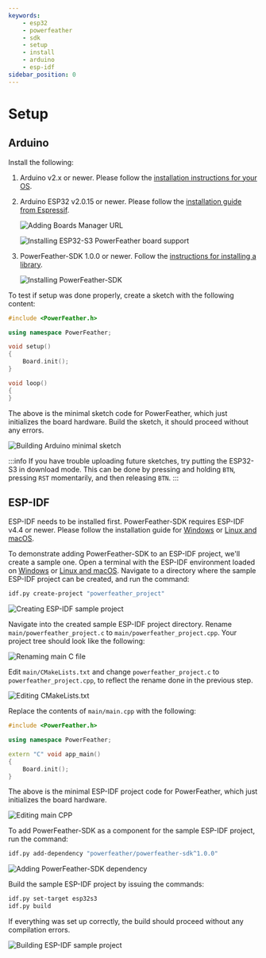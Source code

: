```yaml
---
keywords:
    - esp32
    - powerfeather
    - sdk
    - setup
    - install
    - arduino
    - esp-idf
sidebar_position: 0
---
```


# Setup

## Arduino

Install the following:

1. Arduino v2.x or newer. Please follow the [installation instructions for your OS](https://docs.arduino.cc/software/ide-v2/tutorials/getting-started/ide-v2-downloading-and-installing/).

2. Arduino ESP32 v2.0.15 or newer. Please follow the [installation guide from Espressif](https://docs.espressif.com/projects/arduino-esp32/en/latest/installing.html).

    ![Adding Boards Manager URL](assets/setup/add_board_manager_url.png)

    ![Installing ESP32-S3 PowerFeather board support](assets/setup/install_board_support.png)

3. PowerFeather-SDK 1.0.0 or newer. Follow the [instructions for installing a library](https://docs.arduino.cc/software/ide-v2/tutorials/ide-v2-installing-a-library/).

    ![Installing PowerFeather-SDK](assets/setup/install_powerfeather_sdk.png)

To test if setup was done properly, create a sketch with the following content:

```cpp
#include <PowerFeather.h>

using namespace PowerFeather;

void setup()
{
    Board.init();
}

void loop()
{
}
```

The above is the minimal sketch code for PowerFeather, which just initializes the board hardware.
Build the sketch, it should proceed without any errors.

![Building Arduino minimal sketch](assets/setup/build_arduino_min_sketch.png)


:::info
If you have trouble uploading future sketches, try putting the ESP32-S3 in download mode. This can be done by pressing and
holding `BTN`, pressing `RST` momentarily, and then releasing `BTN`.
:::

## ESP-IDF

ESP-IDF needs to be installed first. PowerFeather-SDK requires ESP-IDF v4.4 or newer.
Please follow the installation guide for [Windows](https://docs.espressif.com/projects/esp-idf/en/latest/esp32/get-started/windows-setup.html) or [Linux and macOS](https://docs.espressif.com/projects/esp-idf/en/latest/esp32/get-started/linux-macos-setup.html).

To demonstrate adding PowerFeather-SDK to an ESP-IDF project, we'll create a sample one.
Open a terminal with the ESP-IDF environment loaded on [Windows](https://docs.espressif.com/projects/esp-idf/en/latest/esp32/get-started/windows-setup.html#launching-esp-idf-environment) or [Linux and macOS](https://docs.espressif.com/projects/esp-idf/en/latest/esp32/get-started/linux-macos-setup.html#step-4-set-up-the-environment-variables). Navigate to a directory where the sample ESP-IDF project can be created, and run the command:

```bash
idf.py create-project "powerfeather_project"
```

![Creating ESP-IDF sample project](assets/setup/create_idf_project.png)

Navigate into the created sample ESP-IDF project directory. Rename `main/powerfeather_project.c` to `main/powerfeather_project.cpp`. Your project tree should look like the following:

![Renaming main C file](assets/setup/rename_main_c.png)

Edit `main/CMakeLists.txt` and change `powerfeather_project.c` to `powerfeather_project.cpp`, to reflect the rename done in the previous step.

![Editing CMakeLists.txt](assets/setup/edit_cmakelists.png)

Replace the contents of `main/main.cpp` with the following:

```cpp
#include <PowerFeather.h>

using namespace PowerFeather;

extern "C" void app_main()
{
    Board.init();
}
```

The above is the minimal ESP-IDF project code for PowerFeather, which just initializes the board hardware.

![Editing main CPP](assets/setup/edit_main_cpp.png)

To add PowerFeather-SDK as a component for the sample ESP-IDF project, run the command:
```bash
idf.py add-dependency "powerfeather/powerfeather-sdk^1.0.0"
```

![Adding PowerFeather-SDK dependency](assets/setup/add_sdk_dependency.png)

Build the sample ESP-IDF project by issuing the commands:

```bash
idf.py set-target esp32s3
idf.py build
```

If everything was set up correctly, the build should proceed without any compilation errors.

![Building ESP-IDF sample project](assets/setup/build_idf_project.png)
